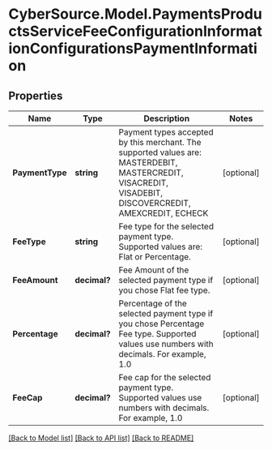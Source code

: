 # CyberSource.Model.PaymentsProductsServiceFeeConfigurationInformationConfigurationsPaymentInformation
## Properties

Name | Type | Description | Notes
------------ | ------------- | ------------- | -------------
**PaymentType** | **string** | Payment types accepted by this merchant. The supported values are: MASTERDEBIT, MASTERCREDIT, VISACREDIT, VISADEBIT, DISCOVERCREDIT, AMEXCREDIT, ECHECK | [optional] 
**FeeType** | **string** | Fee type for the selected payment type. Supported values are: Flat or Percentage.  | [optional] 
**FeeAmount** | **decimal?** | Fee Amount of the selected payment type if you chose Flat fee type.  | [optional] 
**Percentage** | **decimal?** | Percentage of the selected payment type if you chose Percentage Fee type. Supported values use numbers with decimals. For example, 1.0  | [optional] 
**FeeCap** | **decimal?** | Fee cap for the selected payment type. Supported values use numbers with decimals. For example, 1.0  | [optional] 

[[Back to Model list]](../README.md#documentation-for-models) [[Back to API list]](../README.md#documentation-for-api-endpoints) [[Back to README]](../README.md)

